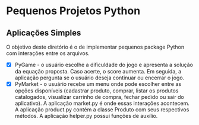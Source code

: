 # Pequenos Projetos Python

## Aplicações Simples

O objetivo deste diretório é o de implementar pequenos package Python com interações entre os arquivos.

- [X] PyGame - o usuário escolhe a dificuldade do jogo e apresenta a solução da equação proposta. Caso acerte, o score aumenta. Em seguida, a aplicação pergunta se o usuário deseja continuar ou encerrar o jogo.
- [X] PyMarket - o usuário recebe um menu onde pode escolher entre as opções disponíveis (cadastrar produto, comprar, listar os produtos catalogados, visualizar carrinho de compra, fechar pedido ou sair do aplicativo). A aplicação market.py é onde essas interações acontecem. A aplicação product.py contém a classe Produto com seus respectivos métodos. A aplicação helper.py possui funções de auxílio.
